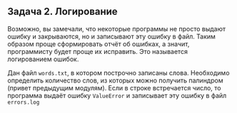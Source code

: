 ## Задача 2. Логирование

Возможно, вы замечали, что некоторые программы не просто выдают ошибку и закрываются, но и записывают эту ошибку в файл. Таким образом проще сформировать отчёт об ошибках, а значит, программисту будет проще их исправить. Это называется логированием ошибок.

Дан файл ``words.txt``, в котором построчно записаны слова. Необходимо определить количество слов, из которых можно получить палиндром (привет предыдущим модулям). Если в строке встречается число, то программа выдаёт ошибку ``ValueError`` и записывает эту ошибку в файл ``errors.log``